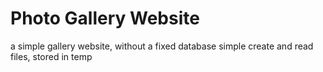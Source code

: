 # Photo Gallery Website

a simple gallery website, without a fixed database
simple create and read files, stored in temp
